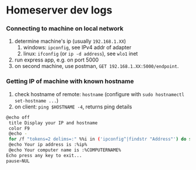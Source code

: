 # Homeserver dev logs

### Connecting to machine on local network

1. determine machine's ip (usually `192.168.1.XX`)
   1. windows: `ipconfig`, see IPv4 addr of adapter
   2. linux: `ifconfig` (or `ip -d address`), see `wlo1` inet
2. run express app, e.g. on port 5000
3. on second machine, use postman, `GET 192.168.1.XX:5000/endpoint`.

### Getting IP of machine with known hostname

1. check hostname of remote: `hostname` (configure with `sudo hostnamectl set-hostname ...`)
2. on client: `ping $HOSTNAME -4`, returns ping details

```sh
@echo off
 title Display your IP and hostname
 color F9
 @echo -
 for /f "tokens=2 delims=:" %%i in ('ipconfig^|findstr "Address"') do set ip=%%i
 @echo Your ip address is :%ip%
 @echo Your computer name is :%COMPUTERNAME%
Echo press any key to exit...
pause>NUL
```
